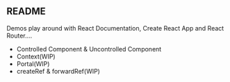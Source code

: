 ## README

Demos play around  with React Documentation, Create React App and React Router....

- Controlled Component & Uncontrolled Component
- Context(WIP)
- Portal(WIP)
- createRef & forwardRef(WIP)